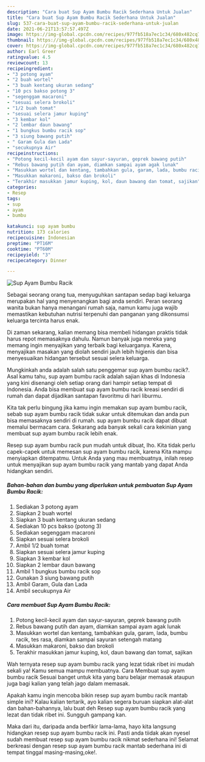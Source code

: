```yaml
---
description: "Cara buat Sup Ayam Bumbu Racik Sederhana Untuk Jualan"
title: "Cara buat Sup Ayam Bumbu Racik Sederhana Untuk Jualan"
slug: 537-cara-buat-sup-ayam-bumbu-racik-sederhana-untuk-jualan
date: 2021-06-21T13:57:57.497Z
image: https://img-global.cpcdn.com/recipes/977fb518a7ec1c34/680x482cq70/sup-ayam-bumbu-racik-foto-resep-utama.jpg
thumbnail: https://img-global.cpcdn.com/recipes/977fb518a7ec1c34/680x482cq70/sup-ayam-bumbu-racik-foto-resep-utama.jpg
cover: https://img-global.cpcdn.com/recipes/977fb518a7ec1c34/680x482cq70/sup-ayam-bumbu-racik-foto-resep-utama.jpg
author: Earl Greer
ratingvalue: 4.5
reviewcount: 13
recipeingredient:
- "3 potong ayam"
- "2 buah wortel"
- "3 buah kentang ukuran sedang"
- "10 pcs bakso potong 3"
- "segenggam macaroni"
- "sesuai selera brokoli"
- "1/2 buah tomat"
- "sesuai selera jamur kuping"
- "3 kembar kol"
- "2 lembar daun bawang"
- "1 bungkus bumbu racik sop"
- "3 siung bawang putih"
- " Garam Gula dan Lada"
- "secukupnya Air"
recipeinstructions:
- "Potong kecil-kecil ayam dan sayur-sayuran, geprek bawang putih"
- "Rebus bawang putih dan ayam, diamkan sampai ayam agak lunak"
- "Masukkan wortel dan kentang, tambahkan gula, garam, lada, bumbu racik, tes rasa, diamkan sampai sayuran setengah matang"
- "Masukkan makaroni, bakso dan brokoli"
- "Terakhir masukkan jamur kuping, kol, daun bawang dan tomat, sajikan"
categories:
- Resep
tags:
- sup
- ayam
- bumbu

katakunci: sup ayam bumbu 
nutrition: 173 calories
recipecuisine: Indonesian
preptime: "PT16M"
cooktime: "PT60M"
recipeyield: "3"
recipecategory: Dinner

---
```



![Sup Ayam Bumbu Racik](https://img-global.cpcdn.com/recipes/977fb518a7ec1c34/680x482cq70/sup-ayam-bumbu-racik-foto-resep-utama.jpg)

Sebagai seorang orang tua, menyuguhkan santapan sedap bagi keluarga merupakan hal yang menyenangkan bagi anda sendiri. Peran seorang  wanita bukan hanya menangani rumah saja, namun kamu juga wajib memastikan kebutuhan nutrisi terpenuhi dan panganan yang dikonsumsi keluarga tercinta harus enak.

Di zaman  sekarang, kalian memang bisa membeli hidangan praktis tidak harus repot memasaknya dahulu. Namun banyak juga mereka yang memang ingin menyajikan yang terbaik bagi keluarganya. Karena, menyajikan masakan yang diolah sendiri jauh lebih higienis dan bisa menyesuaikan hidangan tersebut sesuai selera keluarga. 



Mungkinkah anda adalah salah satu penggemar sup ayam bumbu racik?. Asal kamu tahu, sup ayam bumbu racik adalah sajian khas di Indonesia yang kini disenangi oleh setiap orang dari hampir setiap tempat di Indonesia. Anda bisa membuat sup ayam bumbu racik kreasi sendiri di rumah dan dapat dijadikan santapan favoritmu di hari liburmu.

Kita tak perlu bingung jika kamu ingin memakan sup ayam bumbu racik, sebab sup ayam bumbu racik tidak sukar untuk ditemukan dan anda pun bisa memasaknya sendiri di rumah. sup ayam bumbu racik dapat dibuat memalui bermacam cara. Sekarang ada banyak sekali cara kekinian yang membuat sup ayam bumbu racik lebih enak.

Resep sup ayam bumbu racik pun mudah untuk dibuat, lho. Kita tidak perlu capek-capek untuk memesan sup ayam bumbu racik, karena Kita mampu menyiapkan ditempatmu. Untuk Anda yang mau membuatnya, inilah resep untuk menyajikan sup ayam bumbu racik yang mantab yang dapat Anda hidangkan sendiri.

<!--inarticleads1-->

##### Bahan-bahan dan bumbu yang diperlukan untuk pembuatan Sup Ayam Bumbu Racik:

1. Sediakan 3 potong ayam
1. Siapkan 2 buah wortel
1. Siapkan 3 buah kentang ukuran sedang
1. Sediakan 10 pcs bakso (potong 3)
1. Sediakan segenggam macaroni
1. Siapkan sesuai selera brokoli
1. Ambil 1/2 buah tomat
1. Siapkan sesuai selera jamur kuping
1. Siapkan 3 kembar kol
1. Siapkan 2 lembar daun bawang
1. Ambil 1 bungkus bumbu racik sop
1. Gunakan 3 siung bawang putih
1. Ambil  Garam, Gula dan Lada
1. Ambil secukupnya Air




<!--inarticleads2-->

##### Cara membuat Sup Ayam Bumbu Racik:

1. Potong kecil-kecil ayam dan sayur-sayuran, geprek bawang putih
1. Rebus bawang putih dan ayam, diamkan sampai ayam agak lunak
1. Masukkan wortel dan kentang, tambahkan gula, garam, lada, bumbu racik, tes rasa, diamkan sampai sayuran setengah matang
1. Masukkan makaroni, bakso dan brokoli
1. Terakhir masukkan jamur kuping, kol, daun bawang dan tomat, sajikan




Wah ternyata resep sup ayam bumbu racik yang lezat tidak ribet ini mudah sekali ya! Kamu semua mampu membuatnya. Cara Membuat sup ayam bumbu racik Sesuai banget untuk kita yang baru belajar memasak ataupun juga bagi kalian yang telah jago dalam memasak.

Apakah kamu ingin mencoba bikin resep sup ayam bumbu racik mantab simple ini? Kalau kalian tertarik, ayo kalian segera buruan siapkan alat-alat dan bahan-bahannya, lalu buat deh Resep sup ayam bumbu racik yang lezat dan tidak ribet ini. Sungguh gampang kan. 

Maka dari itu, daripada anda berfikir lama-lama, hayo kita langsung hidangkan resep sup ayam bumbu racik ini. Pasti anda tiidak akan nyesel sudah membuat resep sup ayam bumbu racik nikmat sederhana ini! Selamat berkreasi dengan resep sup ayam bumbu racik mantab sederhana ini di tempat tinggal masing-masing,oke!.

